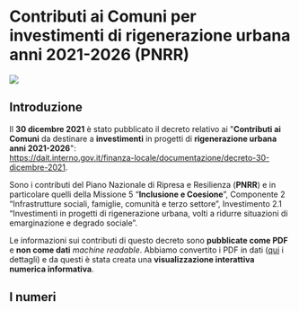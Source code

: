 # Contributi ai Comuni per investimenti di rigenerazione urbana anni 2021-2026 (PNRR)

<a href="https://www.datibenecomune.it/" target="_blank"><img src="https://img.shields.io/badge/%F0%9F%99%8F-%23datiBeneComune-%23cc3232"/></a>

## Introduzione


Il **30 dicembre 2021** è stato pubblicato il decreto relativo ai "**Contributi ai Comuni** da destinare a **investimenti** in progetti di **rigenerazione urbana anni 2021-2026**":<br>
<https://dait.interno.gov.it/finanza-locale/documentazione/decreto-30-dicembre-2021>.


Sono i contributi del Piano Nazionale di Ripresa e Resilienza (**PNRR**) e in particolare quelli della Missione 5 “**Inclusione e Coesione**”, Componente 2 “Infrastrutture sociali, famiglie, comunità e terzo settore”, Investimento 2.1 “Investimenti in progetti di rigenerazione urbana, volti a ridurre situazioni di emarginazione e degrado sociale”.

Le informazioni sui contributi di questo decreto sono **pubblicate come PDF** e **non come dati** *machine readable*. Abbiamo convertito i PDF in dati ([qui](https://github.com/ondata/datiBeneComuneMonitoraggio/blob/main/catalogo/PNRRcontributiComuniRigenerazioneUrbana/README.md) i dettagli) e da questi è stata creata una **visualizzazione interattiva numerica informativa**.

## I numeri

<div id="observablehq-viewof-Reg-396fbc73"></div>
<div id="observablehq-viewof-Prov-396fbc73"></div>
<div id="observablehq-testo-396fbc73"></div>
<div id="observablehq-viewof-lista-396fbc73"></div>


<script type="module">
import {Runtime, Inspector} from "https://cdn.jsdelivr.net/npm/@observablehq/runtime@4/dist/runtime.js";
import define from "https://api.observablehq.com/@aborruso/contributi-pnrr-rigenerazione-urbana.js?v=3";
new Runtime().module(define, name => {
  if (name === "viewof Reg") return new Inspector(document.querySelector("#observablehq-viewof-Reg-396fbc73"));
  if (name === "viewof Prov") return new Inspector(document.querySelector("#observablehq-viewof-Prov-396fbc73"));
  if (name === "testo") return new Inspector(document.querySelector("#observablehq-testo-396fbc73"));
  if (name === "viewof lista") return new Inspector(document.querySelector("#observablehq-viewof-lista-396fbc73"));
  return ["listaComuni","listaContributi","totaleProvincia","comuniSelezionati","download_button","totaleProvinceAnni","totaleProvinceAnniChart","totaleProvinceAnniChartBolle","totaleProvince","totalePerProvince","listaProv","totaleRegione","percentualeReg"].includes(name);
});
</script>
